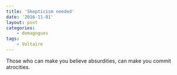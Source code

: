 ```yaml
---
title: 'Skepticism needed'
date: '2016-11-01'
layout: post
categories:
    - demagogues
tags:
    - Voltaire
---
```


Those who can make you believe absurdities, can make you commit atrocities.
